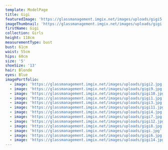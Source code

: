 ```yaml
---
template: ModelPage
title: Gigi
featuredImage: 'https://glassmanagement.imgix.net/images/uploads/gigi5.jpg'
imageThumbnail: 'https://glassmanagement.imgix.net/images/uploads/gigi.jpg'
firstName: Gigi
collection: Girls
height: 118cm
measurementType: bust
bust: 61cm
waist: 55cm
hips: 60cm
size: '5'
shoeSize: '13'
hair: Blonde
eyes: Blue
imagePortfolio:
  - image: 'https://glassmanagement.imgix.net/images/uploads/gigi2.jpg'
  - image: 'https://glassmanagement.imgix.net/images/uploads/gigi9.jpg'
  - image: 'https://glassmanagement.imgix.net/images/uploads/gigi10.jpg'
  - image: 'https://glassmanagement.imgix.net/images/uploads/gigi1.jpg'
  - image: 'https://glassmanagement.imgix.net/images/uploads/gigi3.jpg'
  - image: 'https://glassmanagement.imgix.net/images/uploads/gigi11.jpg'
  - image: 'https://glassmanagement.imgix.net/images/uploads/gigi4.jpg'
  - image: 'https://glassmanagement.imgix.net/images/uploads/gigi7.jpg'
  - image: 'https://glassmanagement.imgix.net/images/uploads/gigi12.jpg'
  - image: 'https://glassmanagement.imgix.net/images/uploads/gigi8.jpg'
  - image: 'https://glassmanagement.imgix.net/images/uploads/gigi.jpg'
  - image: 'https://glassmanagement.imgix.net/images/uploads/gigi6.jpg'
  - image: 'https://glassmanagement.imgix.net/images/uploads/gigi14.jpg'
---
```


